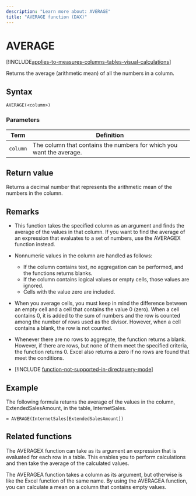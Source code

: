 ```yaml
---
description: "Learn more about: AVERAGE"
title: "AVERAGE function (DAX)"
---
```

# AVERAGE

[!INCLUDE[applies-to-measures-columns-tables-visual-calculations](includes/applies-to-measures-columns-tables-visual-calculations.md)]

Returns the average (arithmetic mean) of all the numbers in a column.  
  
## Syntax  
  
```dax
AVERAGE(<column>)  
```
  
### Parameters  
  
|Term|Definition|  
|--------|--------------|  
|`column`|The column that contains the numbers for which you want the average.|  
  
## Return value

Returns a decimal number that represents the arithmetic mean of the numbers in the column.  
  
## Remarks

- This function takes the specified column as an argument and finds the average of the values in that column. If you want to find the average of an expression that evaluates to a set of numbers, use the AVERAGEX function instead.  

- Nonnumeric values in the column are handled as follows:  
  - If the column contains text, no aggregation can be performed, and the functions returns blanks.
  - If the column contains logical values or empty cells, those values are ignored.  
  - Cells with the value zero are included.
  
- When you average cells, you must keep in mind the difference between an empty cell and a cell that contains the value 0 (zero). When a cell contains 0, it is added to the sum of numbers and the row is counted among the number of rows used as the divisor. However, when a cell contains a blank, the row is not counted.  
  
- Whenever there are no rows to aggregate, the function returns a blank. However, if there are rows, but none of them meet the specified criteria, the function returns 0. Excel also returns a zero if no rows are found that meet the conditions.  

- [!INCLUDE [function-not-supported-in-directquery-mode](includes/function-not-supported-in-directquery-mode.md)]

## Example

The following formula returns the average of the values in the column, ExtendedSalesAmount, in the table, InternetSales.  
  
```dax
= AVERAGE(InternetSales[ExtendedSalesAmount])  
```
  
## Related functions

The AVERAGEX function can take as its argument an expression that is evaluated for each row in a table. This enables you to perform calculations and then take the average of the calculated values.  
  
The AVERAGEA function takes a column as its argument, but otherwise is like the Excel function of the same name. By using the AVERAGEA function, you can calculate a mean on a column that contains empty values.  
